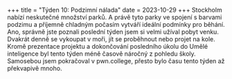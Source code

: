 +++
title = "Týden 10: Podzimní nálada"
date = 2023-10-29
+++
Stockholm nabízí neskutečné množství parků. A právě tyto parky ve spojení s barvami podzimu a příjemně chladným počasím vytváří ideální podmínky pro běhání. Ano, správně jste poznali poslední týden jsem si velmi užíval pobyt venku. Dvakrát denně se vykoupat v moři, jít se proběhnout nebo projet na kole. Kromě prezentace projektu a dokončování posledního úkolu do Umělé inteligence byl tento týden méně časově náročný z pohledu školy. Samosebou jsem pokračoval v pwn.college, přesto bylo času tento týden až překvapivě mnoho.
